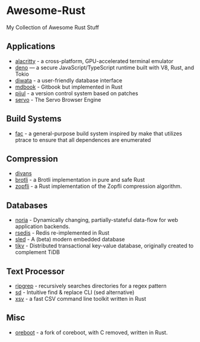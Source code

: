 # Awesome-Rust
My Collection of Awesome Rust Stuff

## Applications
- [alacritty](https://github.com/jwilm/alacritty) - a cross-platform, GPU-accelerated terminal emulator 
- [deno](https://github.com/denoland/deno) — a secure JavaScript/TypeScript runtime built with V8, Rust, and Tokio 
- [diwata](https://github.com/ivanceras/diwata) - a user-friendly database interface 
- [mdbook](https://github.com/rust-lang-nursery/mdBook) - Gitbook but implemented in Rust 
- [pijul](https://nest.pijul.com/pijul_org/pijul) - a version control system based on patches
- [servo](https://github.com/servo/servo) - The Servo Browser Engine

## Build Systems
- [fac](https://github.com/droundy/fac) -  a general-purpose build system inspired by make that utilizes ptrace to ensure that all dependences are enumerated 

## Compression
- [divans](https://github.com/dropbox/divans) 
- [brotli](https://github.com/ende76/brotli-rs) - a Brotli implementation in pure and safe Rust
- [zopfli](https://github.com/carols10cents/zopfli) - a Rust implementation of the Zopfli compression algorithm.

## Databases
- [noria](https://github.com/mit-pdos/noria) - Dynamically changing, partially-stateful data-flow for web application backends.
- [rsedis](https://github.com/seppo0010/rsedis) - Redis re-implemented in Rust
- [sled](https://github.com/spacejam/sled) - A (beta) modern embedded database
- [tikv](https://github.com/tikv/tikv) -  Distributed transactional key-value database, originally created to complement TiDB

## Text Processor
- [ripgrep](https://github.com/BurntSushi/ripgrep) - recursively searches directories for a regex pattern
- [sd](https://github.com/chmln/sd) - Intuitive find & replace CLI (sed alternative)
- [xsv](https://github.com/BurntSushi/xsv) - a fast CSV command line toolkit written in Rust

## Misc
- [oreboot](https://github.com/oreboot/oreboot) - a fork of coreboot, with C removed, written in Rust. 
